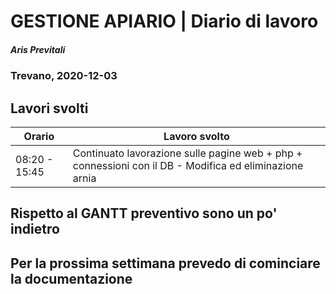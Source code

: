 # GESTIONE APIARIO | Diario di lavoro
##### Aris Previtali
### Trevano, 2020-12-03

## Lavori svolti


|Orario        |Lavoro svolto                 |
|--------------|------------------------------|
| 08:20 - 15:45 | Continuato lavorazione sulle pagine web + php + connessioni con il DB - Modifica ed eliminazione arnia |

## 

## Rispetto al GANTT preventivo sono un po' indietro

## Per la prossima settimana prevedo di cominciare la documentazione